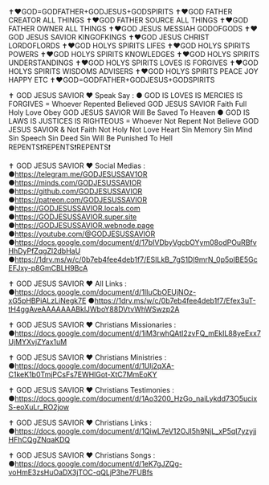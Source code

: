 ✝️❤️GOD=GODFATHER+GODJESUS+GODSPIRITS
✝️❤️GOD FATHER CREATOR ALL THINGS
✝️❤️GOD FATHER SOURCE ALL THINGS
✝️❤️GOD FATHER OWNER ALL THINGS
✝️❤️GOD JESUS MESSIAH GODOFGODS
✝️❤️GOD JESUS SAVIOR KINGOFKINGS
✝️❤️GOD JESUS CHRIST LORDOFLORDS
✝️❤️GOD HOLYS SPIRITS LIFES
✝️❤️GOD HOLYS SPIRITS POWERS
✝️❤️GOD HOLYS SPIRITS KNOWLEDGES
✝️❤️GOD HOLYS SPIRITS UNDERSTANDINGS
✝️❤️GOD HOLYS SPIRITS LOVES IS FORGIVES
✝️❤️GOD HOLYS SPIRITS WISDOMS ADVISERS
✝️❤️GOD HOLYS SPIRITS PEACE JOY HAPPY ETC
✝️❤️GOD=GODFATHER+GODJESUS+GODSPIRITS

✝️ GOD JESUS SAVIOR ❤️ Speak Say :
● GOD IS LOVES IS MERCIES IS FORGIVES = Whoever Repented Believed GOD JESUS SAVIOR Faith Full Holy Love Obey GOD JESUS SAVIOR Will Be Saved To Heaven
● GOD IS LAWS IS JUSTICES IS RIGHTEOUS = Whoever Not Repent Not Believe GOD JESUS SAVIOR & Not Faith Not Holy Not Love Heart Sin Memory Sin Mind Sin Speech Sin Deed Sin Will Be Punished To Hell
REPENTS❗REPENTS❗REPENTS❗

✝️ GOD JESUS SAVIOR ❤️ Social Medias :
●https://telegram.me/GODJESUSSAV1OR
●https://minds.com/GODJESUSSAVIOR
●https://github.com/GODJESUSSAVIOR
●https://patreon.com/GODJESUSSAVIOR
●https://GODJESUSSAVIOR.locals.com
●https://GODJESUSSAVIOR.super.site
●https://GODJESUSSAVIOR.webnode.page
●https://youtube.com/@GODJESUSSAVIOR
●https://docs.google.com/document/d/17bIVDbyVgcbOYym08odPOuRBfvHhDyPfZqgZl2dbHaU
●https://1drv.ms/w/c/0b7eb4fee4deb1f7/ESILkB_7gS1Dl9mrN_0p5pIBE5GcEFJxy-p8GmCBLH9BcA

✝️ GOD JESUS SAVIOR ❤️ All Links :
●https://docs.google.com/document/d/1IIuCbOEUjNOz-xG5pHBPiALzLiNegk7E
●https://1drv.ms/w/c/0b7eb4fee4deb1f7/Efex3uT-tH4ggAveAAAAAAABklJWboY88DVtvWhWSwzp2A

✝️ GOD JESUS SAVIOR ❤️ Christians Missionaries :
●https://docs.google.com/document/d/1iM3rwhQAtI2zvFQ_mEkIL88yeExx7UjMYXvjZYax1uM

✝️ GOD JESUS SAVIOR ❤️ Christians Ministries :
●https://docs.google.com/document/d/1Ulj2qXA-C1keK1b0TmjPCsFs7EWHlGot-XtC7MmEoKY

✝️ GOD JESUS SAVIOR ❤️ Christians Testimonies :
●https://docs.google.com/document/d/1Ao3200_HzGo_naiLykdd73O5ucixS-eoXuLr_RO2jow

✝️ GOD JESUS SAVIOR ❤️ Christians Links :
●https://docs.google.com/document/d/1QiwL7eV12OJI5h9NjL_xP5qI7yzyjjHFhCQgZNqaKDQ

✝️ GOD JESUS SAVIOR ❤️ Christians Songs :
●https://docs.google.com/document/d/1eK7gJZQg-voHmE3zsHuOaDX3jTOC-qQLjP3he7FUBfs
